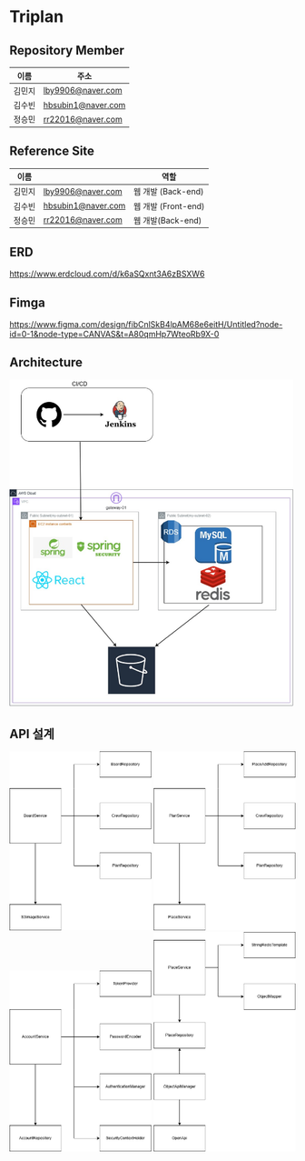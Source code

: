 # Triplan

##  Repository Member

| 이름   | 주소                             |  
| ------ | ------------------------------------ |
| 김민지 |lby9906@naver.com| 
| 김수빈 |hbsubin1@naver.com| 
| 정승민 |rr22016@naver.com| 

## Reference Site

| 이름   |                             |  역할  |
| ------ | ------------------------------------ |------|
| 김민지 |lby9906@naver.com| 웹 개발 (Back-end)|
| 김수빈 |hbsubin1@naver.com| 웹 개발 (Front-end) |
| 정승민 |rr22016@naver.com| 웹 개발(Back-end) |

## ERD
https://www.erdcloud.com/d/k6aSQxnt3A6zBSXW6

## Fimga
https://www.figma.com/design/fibCnlSkB4lpAM68e6eitH/Untitled?node-id=0-1&node-type=CANVAS&t=A80qmHp7WteoRb9X-0

## Architecture
<img src="README_img/diagram.jpg" alt="diagram" width="500"/>

## API 설계
<img src="README_img/BoardService.drawio.png" alt="BoardService.drawio.png" width="250"/>
<img src="README_img/PlanService.drawio.png" alt="PlanService.drawio.png" width="250"/>
<img src="README_img/accountservice.png" alt="accountservice.png" width="250"/>
<img src="README_img/placeService.drawio.png" alt="placeService.drawio.png" width="250"/>
